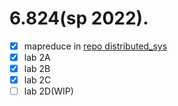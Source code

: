 # 6.824(sp 2022). 
  
- [x] mapreduce in [repo distributed_sys](https://github.com/Nicola115/distributed_sys)
- [x] lab 2A
- [x] lab 2B
- [x] lab 2C
- [ ] lab 2D(WIP)  
